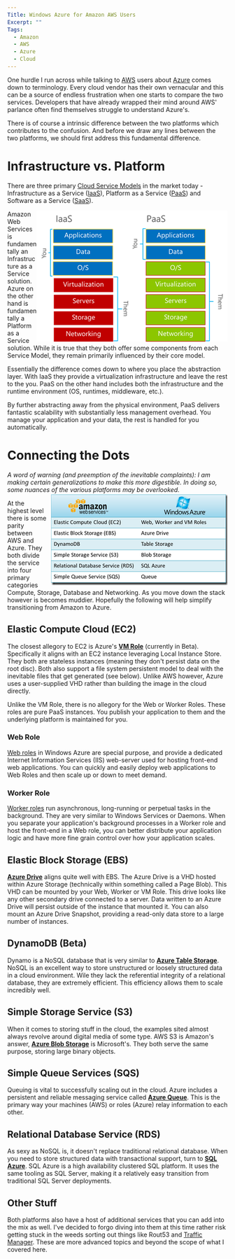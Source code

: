 ```yaml
---
Title: Windows Azure for Amazon AWS Users
Excerpt: ""
Tags:
  - Amazon
  - AWS
  - Azure
  - Cloud
---
```

One hurdle I run across while talking to <a href="http://aws.amazon.com/" target="_blank">AWS</a> users about <a href="http://windowsazure.com" target="_blank">Azure</a> comes down to terminology. Every cloud vendor has their own vernacular and this can be a source of endless frustration when one starts to compare the two services. Developers that have already wrapped their mind around AWS' parlance often find themselves struggle to understand Azure's.

There is of course a intrinsic difference between the two platforms which contributes to the confusion. And before we draw any lines between the two platforms, we should first address this fundamental difference.
# Infrastructure vs. Platform
There are three primary <a href="http://en.wikipedia.org/wiki/Cloud_computing#Service_Models" target="_blank">Cloud Service Models</a> in the market today - Infrastructure as a Service (<a href="http://en.wikipedia.org/wiki/Category:Infrastructure_as_a_Service" target="_blank">IaaS</a>), Platform as a Service (<a href="http://en.wikipedia.org/wiki/Platform_as_a_service" target="_blank">PaaS</a>) and Software as a Service (<a href="http://en.wikipedia.org/wiki/Software_as_a_service" target="_blank">SaaS</a>).

<a href="/assets/wp/2012/05/IaaS-vs-PaaS1.png"><img style="background-image: none; float: right; padding-top: 0px; padding-left: 0px; display: inline; padding-right: 0px; border-width: 0px;" title="IaaS vs PaaS" src="/assets/wp/2012/05/IaaS-vs-PaaS_thumb1.png" alt="IaaS vs PaaS" width="437" height="300" align="right" border="0" /></a>Amazon Web Services is fundamentally an Infrastructure as a Service solution. Azure on the other hand is fundamentally a Platform as a Service solution. While it is true that they both offer some components from each Service Model, they remain primarily influenced by their core model.

Essentially the difference comes down to where you place the abstraction layer. With IaaS they provide a virtualization infrastructure and leave the rest to the you. PaaS on the other hand includes both the infrastructure and the runtime environment (OS, runtimes, middleware, etc.).

By further abstracting away from the physical environment, PaaS delivers fantastic scalability with substantially less management overhead. You manage your application and your data, the rest is handled for you automatically.


# Connecting the Dots
<em>A word of warning (and preemption of the inevitable complaints): I am making certain generalizations to make this more digestible. In doing so, some nuances of the various platforms may be overlooked. <a href="/assets/wp/2012/05/AmazonAzureComp.png"><img style="background-image: none; float: right; padding-top: 0px; padding-left: 0px; margin: 2px 0px 5px 10px; display: inline; padding-right: 0px; border-width: 0px;" title="AmazonAzureComp" src="/assets/wp/2012/05/AmazonAzureComp_thumb.png" alt="AmazonAzureComp" width="404" height="208" align="right" border="0" /></a></em>

At the highest level there is some parity between AWS and Azure. They both divide the service into four primary categories Compute, Storage, Database and Networking. As you move down the stack however is becomes muddier. Hopefully the following will help simplify transitioning from Amazon to Azure.


## 
## Elastic Compute Cloud (EC2)
The closest allegory to EC2 is Azure's <strong><a href="http://www.windowsazure.com/en-us/home/features/compute/" target="_blank">VM Role</a></strong> (currently in Beta). Specifically it aligns with an EC2 instance leveraging Local Instance Store. They both are stateless instances (meaning they don't persist data on the root disc). Both also support a file system persistent model to deal with the inevitable files that get generated (see below). Unlike AWS however, Azure uses a user-supplied VHD rather than building the image in the cloud directly.

Unlike the VM Role, there is no allegory for the Web or Worker Roles. These roles are pure PaaS instances. You publish your application to them and the underlying platform is maintained for you.


### Web Role 
<a href="http://www.windowsazure.com/en-us/home/features/compute/" target="_blank">Web roles</a> in Windows Azure are special purpose, and provide a dedicated Internet Information Services (IIS) web-server used for hosting front-end web applications. You can quickly and easily deploy web applications to Web Roles and then scale up or down to meet demand.
### Worker Role 
<a href="http://www.windowsazure.com/en-us/home/features/compute/" target="_blank">Worker roles</a> run asynchronous, long-running or perpetual tasks in the background. They are very similar to Windows Services or Daemons. When you separate your application's background processes in a Worker role and host the front-end in a Web role, you can better distribute your application logic and have more fine grain control over how your application scales.
<h2 align="left">Elastic Block Storage (EBS)</h2>
<strong><a href="http://www.windowsazure.com/en-us/home/features/storage/" target="_blank">Azure Drive</a></strong> aligns quite well with EBS. The Azure Drive is a VHD hosted within Azure Storage (technically within something called a Page Blob). This VHD can be mounted by your Web, Worker or VM Role. This drive looks like any other secondary drive connected to a server. Data written to an Azure Drive will persist outside of the instance that mounted it. You can also mount an Azure Drive Snapshot, providing a read-only data store to a large number of instances.


<h2 align="left">DynamoDB (Beta)</h2>
Dynamo is a NoSQL database that is very similar to <strong><a href="http://www.windowsazure.com/en-us/home/features/storage/" target="_blank">Azure Table Storage</a></strong>. NoSQL is an excellent way to store unstructured or loosely structured data in a cloud environment. Wile they lack the referential integrity of a relational database, they are extremely efficient. This efficiency allows them to scale incredibly well.


## Simple Storage Service (S3)
When it comes to storing stuff in the cloud, the examples sited almost always revolve around digital media of some type. AWS S3 is Amazon's answer, <strong><a href="http://www.windowsazure.com/en-us/home/features/storage/" target="_blank">Azure Blob Storage</a></strong> is Microsoft's. They both serve the same purpose, storing large binary objects.
## Simple Queue Services (SQS)
Queuing is vital to successfully scaling out in the cloud. Azure includes a persistent and reliable messaging service called <strong><a href="http://www.windowsazure.com/en-us/home/features/storage/" target="_blank">Azure Queue</a></strong>. This is the primary way your machines (AWS) or roles (Azure) relay information to each other.
## Relational Database Service (RDS)
As sexy as NoSQL is, it doesn't replace traditional relational database. When you need to store structured data with transactional support, turn to <strong><a href="http://www.windowsazure.com/en-us/home/features/sql-azure/" target="_blank">SQL Azure</a></strong>. SQL Azure is a high availability clustered SQL platform. It uses the same tooling as SQL Server, making it a relatively easy transition from traditional SQL Server deployments.
## Other Stuff
Both platforms also have a host of additional services that you can add into the mix as well. I've decided to forgo diving into them at this time rather risk getting stuck in the weeds sorting out things like Rout53 and <a href="http://www.windowsazure.com/en-us/home/features/virtual-network/" target="_blank">Traffic Manager</a>. These are more advanced topics and beyond the scope of what I covered here.